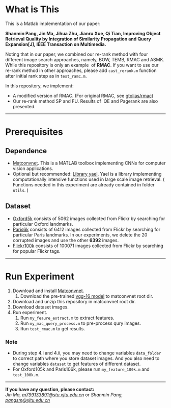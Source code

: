 # What is This
This is a Matlab implementation of our paper:

**Shanmin Pang, Jin Ma, Jihua Zhu, Jianru Xue, Qi Tian, Improving Object Retrieval Quality by Integration of Similarity Propagation and Query Expansion[J], IEEE Transaction on Multimedia.**

Noting that in our paper, we combined our re-rank method with four different image search approaches, namely, BOW, TEMB, RMAC and ASMK. While this repository is only an example  of **RMAC**. If you want to use our re-rank method in other approaches, please add `cast_rerank.m` function after initial rank step as in `test_ramc.m`.  

In this repository, we implement:
* A modified version of RMAC. (For original RMAC, see [gtolias/rmac][7])
* Our re-rank method SP and FU. Results of  QE and Pagerank are also presented.
***
# Prerequisites
## Dependence
* [Matconvnet][1]. This is a MATLAB toolbox implementing CNNs for computer vision applications.
* Optional but recommended: [Library yael][2]. Yael is a library implementing computationally intensive functions used in large scale image retrieval. ( Functions needed in this experiment are already contained in folder `utils`. ) 
## Dataset
* [Oxford5k][3] consists of 5062 images collected from Flickr by searching for particular Oxford landmarks.
* [Paris6k][4] consists of 6412 images collected from Flickr by searching for particular Paris landmarks. In our experiments, we delete the 20 corrupted images and use the other **6392** images.
* [Flickr100k][5] consists of 100071 images collected from Flickr by searching for popular Flickr tags. 
***
# Run Experiment
1. Download and install [Matconvnet][1].
    1. Download the pre-trained [vgg-16 model][6] to matconvnet root dir.
2. Download and unzip this repository in matconvnet root dir.
3. Download dataset images.
4. Run experiment.
    1. Run `my_feaure_extract.m` to extract features.
    2. Run `my_mac_query_process.m` to pre-process qury images.
    3. Run `test_rmac.m` to get results.
    
### Note 
* During step 4.i and 4.ii, you may need to change variables `data_folder` to correct path where you store dataset images. And you also need to change variables `dataset` to get features of different dataset.  
* For Oxford105k and Paris106k, please run `my_feature_100k.m` and `test_100k.m`.
***
**If you have any question, please contact:**  
*Jin Ma, m799133891@stu.xjtu.edu.cn* or *Shanmin Pang, pangsm@xjtu.edu.cn*

[1]: http://www.vlfeat.org/matconvnet/ "matconvnet home"
[2]: https://gforge.inria.fr/projects/yael/ "yael home"
[3]: http://www.robots.ox.ac.uk/~vgg/data/oxbuildings/ "Oxford dataset"
[4]: http://www.robots.ox.ac.uk/~vgg/data/parisbuildings/ "Paris dataset"
[5]: http://www.robots.ox.ac.uk/~vgg/data/oxbuildings/flickr100k.html "Flickr dataset"
[6]: http://www.vlfeat.org/matconvnet/models/imagenet-vgg-verydeep-16.mat "vgg-16 model"
[7]: https://github.com/gtolias/rmac "RMAC"
